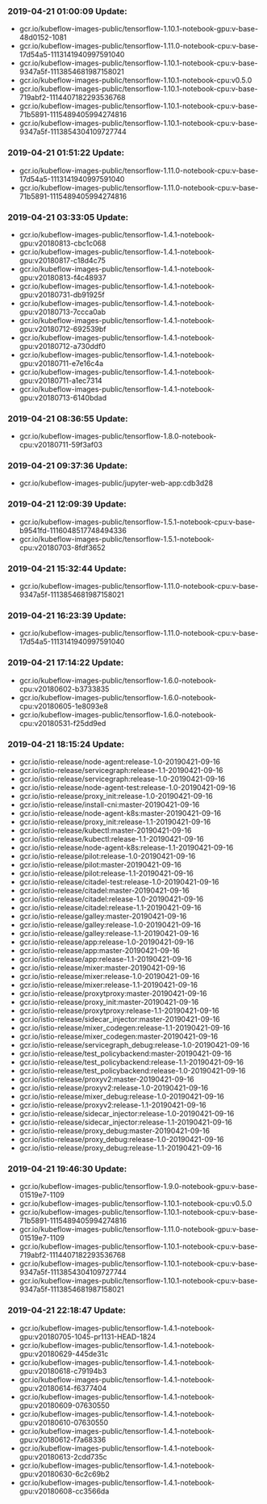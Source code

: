 ### 2019-04-21 01:00:09 Update:

- gcr.io/kubeflow-images-public/tensorflow-1.10.1-notebook-gpu:v-base-48d0152-1081
- gcr.io/kubeflow-images-public/tensorflow-1.11.0-notebook-cpu:v-base-17d54a5-1113141940997591040
- gcr.io/kubeflow-images-public/tensorflow-1.10.1-notebook-cpu:v-base-9347a5f-1113854681987158021
- gcr.io/kubeflow-images-public/tensorflow-1.10.1-notebook-cpu:v0.5.0
- gcr.io/kubeflow-images-public/tensorflow-1.10.1-notebook-cpu:v-base-719abf2-1114407182293536768
- gcr.io/kubeflow-images-public/tensorflow-1.10.1-notebook-cpu:v-base-71b5891-1115489405994274816
- gcr.io/kubeflow-images-public/tensorflow-1.10.1-notebook-cpu:v-base-9347a5f-1113854304109727744
### 2019-04-21 01:51:22 Update:

- gcr.io/kubeflow-images-public/tensorflow-1.11.0-notebook-cpu:v-base-17d54a5-1113141940997591040
- gcr.io/kubeflow-images-public/tensorflow-1.11.0-notebook-cpu:v-base-71b5891-1115489405994274816
### 2019-04-21 03:33:05 Update:

- gcr.io/kubeflow-images-public/tensorflow-1.4.1-notebook-gpu:v20180813-cbc1c068
- gcr.io/kubeflow-images-public/tensorflow-1.4.1-notebook-gpu:v20180817-c18d4c75
- gcr.io/kubeflow-images-public/tensorflow-1.4.1-notebook-gpu:v20180813-f4c48937
- gcr.io/kubeflow-images-public/tensorflow-1.4.1-notebook-gpu:v20180731-db91925f
- gcr.io/kubeflow-images-public/tensorflow-1.4.1-notebook-gpu:v20180713-7ccca0ab
- gcr.io/kubeflow-images-public/tensorflow-1.4.1-notebook-gpu:v20180712-692539bf
- gcr.io/kubeflow-images-public/tensorflow-1.4.1-notebook-gpu:v20180712-a730ddf0
- gcr.io/kubeflow-images-public/tensorflow-1.4.1-notebook-gpu:v20180711-e7e16c4a
- gcr.io/kubeflow-images-public/tensorflow-1.4.1-notebook-gpu:v20180711-a1ec7314
- gcr.io/kubeflow-images-public/tensorflow-1.4.1-notebook-gpu:v20180713-6140bdad
### 2019-04-21 08:36:55 Update:

- gcr.io/kubeflow-images-public/tensorflow-1.8.0-notebook-cpu:v20180711-59f3af03
### 2019-04-21 09:37:36 Update:

- gcr.io/kubeflow-images-public/jupyter-web-app:cdb3d28
### 2019-04-21 12:09:39 Update:

- gcr.io/kubeflow-images-public/tensorflow-1.5.1-notebook-cpu:v-base-b9541fd-1116048517748494336
- gcr.io/kubeflow-images-public/tensorflow-1.5.1-notebook-cpu:v20180703-8fdf3652
### 2019-04-21 15:32:44 Update:

- gcr.io/kubeflow-images-public/tensorflow-1.11.0-notebook-cpu:v-base-9347a5f-1113854681987158021
### 2019-04-21 16:23:39 Update:

- gcr.io/kubeflow-images-public/tensorflow-1.11.0-notebook-cpu:v-base-17d54a5-1113141940997591040
### 2019-04-21 17:14:22 Update:

- gcr.io/kubeflow-images-public/tensorflow-1.6.0-notebook-cpu:v20180602-b3733835
- gcr.io/kubeflow-images-public/tensorflow-1.6.0-notebook-cpu:v20180605-1e8093e8
- gcr.io/kubeflow-images-public/tensorflow-1.6.0-notebook-cpu:v20180531-f25dd9ed
### 2019-04-21 18:15:24 Update:

- gcr.io/istio-release/node-agent:release-1.0-20190421-09-16
- gcr.io/istio-release/servicegraph:release-1.1-20190421-09-16
- gcr.io/istio-release/servicegraph:release-1.0-20190421-09-16
- gcr.io/istio-release/node-agent-test:release-1.0-20190421-09-16
- gcr.io/istio-release/proxy_init:release-1.0-20190421-09-16
- gcr.io/istio-release/install-cni:master-20190421-09-16
- gcr.io/istio-release/node-agent-k8s:master-20190421-09-16
- gcr.io/istio-release/proxy_init:release-1.1-20190421-09-16
- gcr.io/istio-release/kubectl:master-20190421-09-16
- gcr.io/istio-release/kubectl:release-1.1-20190421-09-16
- gcr.io/istio-release/node-agent-k8s:release-1.1-20190421-09-16
- gcr.io/istio-release/pilot:release-1.0-20190421-09-16
- gcr.io/istio-release/pilot:master-20190421-09-16
- gcr.io/istio-release/pilot:release-1.1-20190421-09-16
- gcr.io/istio-release/citadel-test:release-1.0-20190421-09-16
- gcr.io/istio-release/citadel:master-20190421-09-16
- gcr.io/istio-release/citadel:release-1.0-20190421-09-16
- gcr.io/istio-release/citadel:release-1.1-20190421-09-16
- gcr.io/istio-release/galley:master-20190421-09-16
- gcr.io/istio-release/galley:release-1.0-20190421-09-16
- gcr.io/istio-release/galley:release-1.1-20190421-09-16
- gcr.io/istio-release/app:release-1.0-20190421-09-16
- gcr.io/istio-release/app:master-20190421-09-16
- gcr.io/istio-release/app:release-1.1-20190421-09-16
- gcr.io/istio-release/mixer:master-20190421-09-16
- gcr.io/istio-release/mixer:release-1.0-20190421-09-16
- gcr.io/istio-release/mixer:release-1.1-20190421-09-16
- gcr.io/istio-release/proxytproxy:master-20190421-09-16
- gcr.io/istio-release/proxy_init:master-20190421-09-16
- gcr.io/istio-release/proxytproxy:release-1.1-20190421-09-16
- gcr.io/istio-release/sidecar_injector:master-20190421-09-16
- gcr.io/istio-release/mixer_codegen:release-1.1-20190421-09-16
- gcr.io/istio-release/mixer_codegen:master-20190421-09-16
- gcr.io/istio-release/servicegraph_debug:release-1.0-20190421-09-16
- gcr.io/istio-release/test_policybackend:master-20190421-09-16
- gcr.io/istio-release/test_policybackend:release-1.1-20190421-09-16
- gcr.io/istio-release/test_policybackend:release-1.0-20190421-09-16
- gcr.io/istio-release/proxyv2:master-20190421-09-16
- gcr.io/istio-release/proxyv2:release-1.0-20190421-09-16
- gcr.io/istio-release/mixer_debug:release-1.0-20190421-09-16
- gcr.io/istio-release/proxyv2:release-1.1-20190421-09-16
- gcr.io/istio-release/sidecar_injector:release-1.0-20190421-09-16
- gcr.io/istio-release/sidecar_injector:release-1.1-20190421-09-16
- gcr.io/istio-release/proxy_debug:master-20190421-09-16
- gcr.io/istio-release/proxy_debug:release-1.0-20190421-09-16
- gcr.io/istio-release/proxy_debug:release-1.1-20190421-09-16
### 2019-04-21 19:46:30 Update:

- gcr.io/kubeflow-images-public/tensorflow-1.9.0-notebook-gpu:v-base-01519e7-1109
- gcr.io/kubeflow-images-public/tensorflow-1.10.1-notebook-cpu:v0.5.0
- gcr.io/kubeflow-images-public/tensorflow-1.10.1-notebook-cpu:v-base-71b5891-1115489405994274816
- gcr.io/kubeflow-images-public/tensorflow-1.11.0-notebook-gpu:v-base-01519e7-1109
- gcr.io/kubeflow-images-public/tensorflow-1.10.1-notebook-cpu:v-base-719abf2-1114407182293536768
- gcr.io/kubeflow-images-public/tensorflow-1.10.1-notebook-cpu:v-base-9347a5f-1113854304109727744
- gcr.io/kubeflow-images-public/tensorflow-1.10.1-notebook-cpu:v-base-9347a5f-1113854681987158021
### 2019-04-21 22:18:47 Update:

- gcr.io/kubeflow-images-public/tensorflow-1.4.1-notebook-gpu:v20180705-1045-pr1131-HEAD-1824
- gcr.io/kubeflow-images-public/tensorflow-1.4.1-notebook-gpu:v20180629-445de31c
- gcr.io/kubeflow-images-public/tensorflow-1.4.1-notebook-gpu:v20180618-c79194b3
- gcr.io/kubeflow-images-public/tensorflow-1.4.1-notebook-gpu:v20180614-f6377404
- gcr.io/kubeflow-images-public/tensorflow-1.4.1-notebook-gpu:v20180609-07630550
- gcr.io/kubeflow-images-public/tensorflow-1.4.1-notebook-gpu:v20180610-07630550
- gcr.io/kubeflow-images-public/tensorflow-1.4.1-notebook-gpu:v20180612-f7a68336
- gcr.io/kubeflow-images-public/tensorflow-1.4.1-notebook-gpu:v20180613-2cdd735c
- gcr.io/kubeflow-images-public/tensorflow-1.4.1-notebook-gpu:v20180630-6c2c69b2
- gcr.io/kubeflow-images-public/tensorflow-1.4.1-notebook-gpu:v20180608-cc3566da
